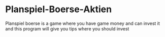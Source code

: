 # Planspiel-Boerse-Aktien
Planspiel boerse is a game where you have game money and can invest it and this program will give you tips where you should invest

